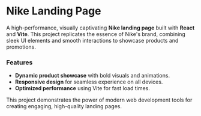# Nike Landing Page

A high-performance, visually captivating **Nike landing page** built with **React** and **Vite**. This project replicates the essence of Nike's brand, combining sleek UI elements and smooth interactions to showcase products and promotions.

### Features
- **Dynamic product showcase** with bold visuals and animations.
- **Responsive design** for seamless experience on all devices.
- **Optimized performance** using Vite for fast load times.

This project demonstrates the power of modern web development tools for creating engaging, high-quality landing pages.
